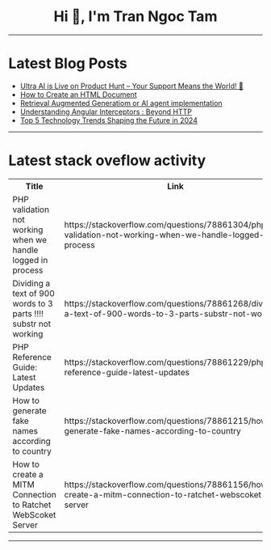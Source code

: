 <h1 align="center">Hi 👋, I'm Tran Ngoc Tam</h1>

---

# Latest Blog Posts 
<!-- BLOG-POST-LIST:START -->
- [Ultra AI is Live on Product Hunt – Your Support Means the World! 🚀](https://dev.to/ultraai/ultra-ai-is-live-on-product-hunt-your-support-means-the-world-n8i)
- [How to Create an HTML Document](https://dev.to/thekarlesi/how-to-create-an-html-document-5d4j)
- [Retrieval Augmented Generatiom or AI agent implementation](https://dev.to/olatunjiayodel9/retrieval-augmented-generatiom-or-ai-agent-implementation-2nck)
- [Understanding Angular Interceptors : Beyond HTTP](https://dev.to/asachanfbd/understanding-angular-interceptors-beyond-http-11fe)
- [Top 5 Technology Trends Shaping the Future in 2024](https://dev.to/organization_admin_b1a89a/top-5-technology-trends-shaping-the-future-in-2024-35hg)
<!-- BLOG-POST-LIST:END -->

---

# Latest stack oveflow activity
<table>
  <tr><th>Title</th><th>Link</th></tr>
  <!-- STACKOVERFLOW:START --><tr><td>PHP validation not working when we handle logged in process</td><td>https://stackoverflow.com/questions/78861304/php-validation-not-working-when-we-handle-logged-in-process</td></tr><tr><td>Dividing a text of 900 words to 3 parts !!!! substr not working</td><td>https://stackoverflow.com/questions/78861268/dividing-a-text-of-900-words-to-3-parts-substr-not-working</td></tr><tr><td>PHP Reference Guide: Latest Updates</td><td>https://stackoverflow.com/questions/78861229/php-reference-guide-latest-updates</td></tr><tr><td>How to generate fake names according to country</td><td>https://stackoverflow.com/questions/78861215/how-to-generate-fake-names-according-to-country</td></tr><tr><td>How to create a MITM Connection to Ratchet WebScoket Server</td><td>https://stackoverflow.com/questions/78861156/how-to-create-a-mitm-connection-to-ratchet-webscoket-server</td></tr><!-- STACKOVERFLOW:END -->
</table>

---


